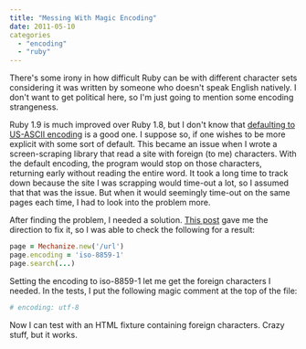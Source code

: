 ```yaml
---
title: "Messing With Magic Encoding"
date: 2011-05-10
categories
  - "encoding"
  - "ruby"
---
```


There's some irony in how difficult Ruby can be with different character sets considering it was written by someone who doesn't speak English natively. I don't want to get political here, so I'm just going to mention some encoding strangeness.

Ruby 1.9 is much improved over Ruby 1.8, but I don't know that [defaulting to US-ASCII encoding](http://stackoverflow.com/questions/3291017/how-can-i-avoid-putting-the-magic-encoding-comment-on-top-of-every-utf-8-file-in) is a good one. I suppose so, if one wishes to be more explicit with some sort of default. This became an issue when I wrote a screen-scraping library that read a site with foreign (to me) characters. With the default encoding, the program would stop on those characters, returning early without reading the entire word. It took a long time to track down because the site I was scrapping would time-out a lot, so I assumed that that was the issue. But when it would seemingly time-out on the same pages each time, I had to look into the problem more.

After finding the problem, I needed a solution. [This post](http://blog.grayproductions.net/articles/ruby_19s_three_default_encodings) gave me the direction to fix it, so I was able to check the following for a result:

```ruby
page = Mechanize.new('/url')
page.encoding = 'iso-8859-1'
page.search(...)
```

Setting the encoding to iso-8859-1 let me get the foreign characters I needed. In the tests, I put the following magic comment at the top of the file:

```ruby
# encoding: utf-8
```

Now I can test with an HTML fixture containing foreign characters. Crazy stuff, but it works.
